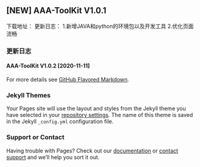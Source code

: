 ## [NEW] AAA-ToolKit V1.0.1
下载地址：
更新日志：
1.新增JAVA和python的环境包以及开发工具
2.优化页面流畅

### 更新日志
#### AAA-ToolKit V1.0.2 [2020-11-11]


For more details see [GitHub Flavored Markdown](https://guides.github.com/features/mastering-markdown/).

### Jekyll Themes

Your Pages site will use the layout and styles from the Jekyll theme you have selected in your [repository settings](https://github.com/fxboy/aaasoft/settings). The name of this theme is saved in the Jekyll `_config.yml` configuration file.

### Support or Contact

Having trouble with Pages? Check out our [documentation](https://docs.github.com/categories/github-pages-basics/) or [contact support](https://github.com/contact) and we’ll help you sort it out.
